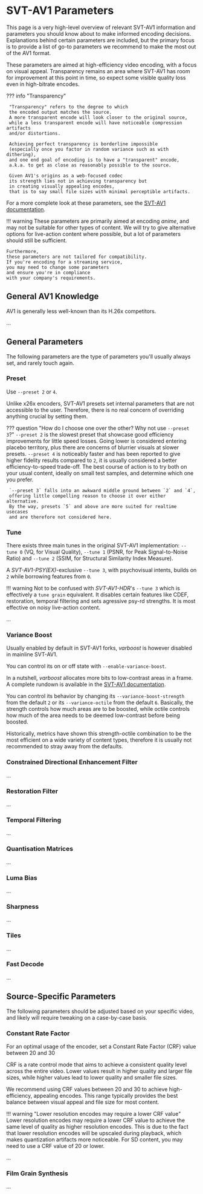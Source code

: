 # SVT-AV1 Parameters

This page is a very high-level overview
of relevant SVT-AV1 information and parameters
you should know about
to make informed encoding decisions.
Explanations behind certain parameters
are included,
but the primary focus is to provide
a list of go-to parameters
we recommend to make the most out of the AV1 format.

These parameters are aimed at high-efficiency video encoding,
with a focus on visual appeal.
Transparency remains an area where SVT-AV1 has 
room for improvement at this point in time,
so expect some visible quality loss
even in high-bitrate encodes.

??? info "Transparency"

     "Transparency" refers to the degree to which
     the encoded output matches the source.
     A more transparent encode will look closer to the original source,
     while a less transparent encode will have noticeable compression artifacts
     and/or distortions.

     Achieving perfect transparency is borderline impossible
     (especially once you factor in random variance such as with dithering),
     and one end goal of encoding is to have a "transparent" encode,
     a.k.a. to get as close as reasonably possible to the source.

     Given AV1's origins as a web-focused codec
     its strength lies not in achieving transparency but 
     in creating visually appealing encodes,
     that is to say small file sizes with minimal perceptible artifacts.

For a more complete look at these parameters,
see the [SVT-AV1 documentation](https://gitlab.com/AOMediaCodec/SVT-AV1/-/blob/master/Docs/Parameters.md).

!!! warning
    These parameters are primarily aimed at encoding *anime*,
    and may not be suitable for other types of content.
    We will try to give alternative options
    for live-action content where possible,
    but a lot of parameters should still be sufficient.

    Furthermore,
    these parameters are not tailored for compatibility.
    If you're encoding for a streaming service,
    you may need to change some parameters
    and ensure you're in compliance
    with your company's requirements.

## General AV1 Knowledge

AV1 is generally less well-known than its H.26x competitors.

...
<!-- TODO -->

## General Parameters

The following parameters
are the type of parameters
you'll usually always set,
and rarely touch again.

### Preset

Use `--preset 2` or `4`.

Unlike x26x encoders, SVT-AV1 presets set
internal parameters that are not accessible
to the user. Therefore, there is no real concern
of overriding anything crucial by setting them.

??? question "How do I choose one over the other? Why not use `--preset 3`?"
     `--preset 2` is the slowest preset that showcase good efficiency 
     improvements for little speed losses. Going lower is considered
     entering placebo territory, plus there are concerns of blurrier
     visuals at slower presets.
     `--preset 4` is noticeably faster and has been reported
     to give higher fidelity results compared to `2`, it is usually
     considered a better efficiency-to-speed trade-off.
     The best course of action is to try both on your usual content,
     ideally on small test samples, and determine which one you prefer.

     `--preset 3` falls into an awkward middle ground between `2` and `4`,
     offering little compelling reason to choose it over either alternative.
     By the way, presets `5` and above are more suited for realtime usecases
     and are therefore not considered here.

### Tune

There exists three main tunes in the original SVT-AV1 implementation:
`--tune 0` (VQ, for Visual Quality),
`--tune 1` (PSNR, for Peak Signal-to-Noise Ratio) and
`--tune 2` (SSIM, for Structural Similarity Index Measure).

A *SVT-AV1-PSY(EX)*-exclusive `--tune 3`, with psychovisual intents, builds on `2` while borrowing features from `0`.

!!! warning
    Not to be confused with *SVT-AV1-HDR*'s `--tune 3`
    which is effectively a `tune grain` equivalent.
    It disables certain features like CDEF, restoration,
    temporal filtering and sets agressive psy-rd strengths.
    It is most effective on noisy live-action content.

...
<!-- TODO -->

### Variance Boost

Usually enabled by default in SVT-AV1 forks, *varboost* is however disabled
in mainline SVT-AV1.

You can control its on or off state with `--enable-variance-boost`.

In a nutshell, *varboost* allocates more bits to low-contrast areas in a frame.
A complete rundown is available in the [SVT-AV1 documentation](https://gitlab.com/AOMediaCodec/SVT-AV1/-/blob/master/Docs/Appendix-Variance-Boost.md).

You can control its behavior by changing its `--variance-boost-strength` from the default `2` or its `--variance-octile` from the default `6`.
Basically, the strength controls how much areas are to be boosted,
while octile controls how much of the area needs to be deemed low-contrast before being boosted.

Historically, metrics have shown this strength-octile combination to be the most efficient on a wide variety of content types,
therefore it is usually not recommended to stray away from the defaults.

### Constrained Directional Enhancement Filter

...
<!-- TODO -->

### Restoration Filter

...
<!-- TODO -->

### Temporal Filtering

...
<!-- TODO: including tf-strength -->

### Quantisation Matrices

...
<!-- TODO -->

### Luma Bias

...
<!-- TODO -->

### Sharpness

...
<!-- TODO -->

### Tiles

...
<!-- TODO -->

### Fast Decode

...
<!-- TODO -->

## Source-Specific Parameters

The following parameters
should be adjusted
based on your specific video,
and likely will require tweaking
on a case-by-case basis.

### Constant Rate Factor

For an optimal usage of the encoder, set a Constant Rate Factor (CRF) value between 20 and 30

CRF is a rate control mode that aims to achieve a consistent quality level across the entire video.
Lower values result in higher quality and larger file sizes,
while higher values lead to lower quality and smaller file sizes.

We recommend using CRF values between 20 and 30
to achieve high-efficiency, appealing encodes.
This range typically provides the best balance
between visual appeal and file size for most content.

!!! warning "Lower resolution encodes may require a lower CRF value"
     Lower resolution encodes may require a lower CRF value
     to achieve the same level of quality as higher resolution encodes.
     This is due to the fact that lower resolution encodes
     will be upscaled during playback,
     which makes quantization artifacts more noticeable.
     For SD content,
     you may need to use a CRF value of 20 or lower.



...
<!-- TODO -->

### Film Grain Synthesis

...
<!-- TODO -->
